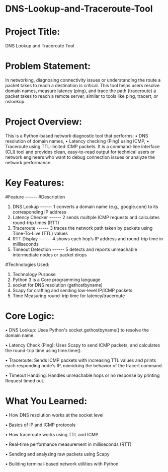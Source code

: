 # DNS-Lookup-and-Traceroute-Tool

# Project Title:

DNS Lookup and Traceroute Tool

# Problem Statement:

In networking, diagnosing connectivity issues or understanding the route a packet takes to
reach a destination is critical. This tool helps users resolve domain names, measure latency
(ping), and trace the path (traceroute) a packet takes to reach a remote server, similar to
tools like ping, tracert, or nslookup.

# Project Overview:

This is a Python-based network diagnostic tool that performs:
• DNS resolution of domain names,
• Latency checking (Ping) using ICMP,
• Traceroute using TTL-limited ICMP packets.
It is a command-line interface (CLI) tool and provides clean, easy-to-read output for technical
users or network engineers who want to debug connection issues or analyze the network
performance.

# Key Features:

  #Feature           ------                      #Description
1. DNS Lookup    ------                      1 converts a domain name (e.g., google.com) to its corresponding IP address
2. Latency Checker           ------          2 sends multiple ICMP requests and calculates round-trip times (RTT)
3. Traceroute               ------           3 traces the network path taken by packets using Time-To-Live (TTL) values
4. RTT Display               ------          4 shows each hop’s IP address and round-trip time in milliseconds
5. Timeout Detection         ------          5 detects and reports unreachable intermediate nodes or packet drops


#Technologies Used:

1. Technology Purpose
2. Python 3 is a Core programming language
3. socket for DNS resolution (gethostbyname)
4. Scapy for crafting and sending low-level IP/ICMP packets
5. Time Measuring round-trip time for latency/traceroute

# Core Logic:

• DNS Lookup: Uses Python's socket.gethostbyname() to resolve the domain name.

• Latency Check (Ping): Uses Scapy to send ICMP packets, and calculates the round-trip
   time using time.time().

  
• Traceroute: Sends ICMP packets with increasing TTL values and prints each
   responding node's IP, mimicking the behavior of the tracert command.
   
• Timeout Handling: Handles unreachable hops or no response by printing Request
   timed out.

# What You Learned:

• How DNS resolution works at the socket level

• Basics of IP and ICMP protocols

• How traceroute works using TTL and ICMP

• Real-time performance measurement in milliseconds (RTT)

• Sending and analyzing raw packets using Scapy

• Building terminal-based network utilities with Python
